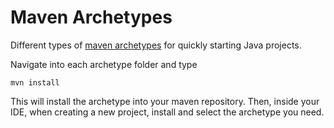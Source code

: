 Maven Archetypes
==============

Different types of [maven archetypes](http://maven.apache.org/guides/mini/guide-creating-archetypes.html) for quickly starting Java projects.

Navigate into each archetype folder and type

    mvn install

This will install the archetype into your maven repository. Then, inside your IDE, when creating a new project, install and select the archetype you need.